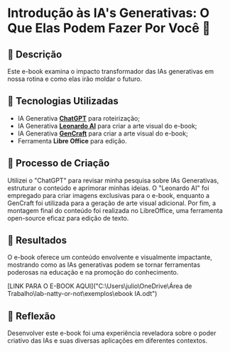 # Introdução às IA's Generativas: O Que Elas Podem Fazer Por Você  🌌

## 📒 Descrição
Este e-book examina o impacto transformador das IAs generativas em nossa rotina e como elas irão moldar o futuro.

## 🤖 Tecnologias Utilizadas
- IA Generativa **[ChatGPT](https://chat.openai.com)** para roteirização;
- IA Generativa **[Leonardo AI](https://leonardo.ai)** para criar a arte visual do e-book;
- IA Generativa **[GenCraft](https://gencraft.com/generate)** para criar a arte visual do e-book;
- Ferramenta **Libre Office** para edição.

## 🧐 Processo de Criação

Utilizei o "ChatGPT" para revisar minha pesquisa sobre IAs Generativas, estruturar o conteúdo e aprimorar minhas ideias. O "Leonardo AI" foi empregado para criar imagens exclusivas para o e-book, enquanto a GenCraft foi utilizada para a geração de arte visual adicional. Por fim, a montagem final do conteúdo foi realizada no LibreOffice, uma ferramenta open-source eficaz para edição de texto.

## 🚀 Resultados
O e-book oferece um conteúdo envolvente e visualmente impactante, mostrando como as IAs generativas podem se tornar ferramentas poderosas na educação e na promoção do conhecimento.

[LINK PARA O E-BOOK AQUI]("C:\Users\julio\OneDrive\Área de Trabalho\lab-natty-or-not\exemplos\ebook IA.odt")

## 💭 Reflexão

Desenvolver este e-book foi uma experiência reveladora sobre o poder criativo das IAs e suas diversas aplicações em diferentes contextos.
